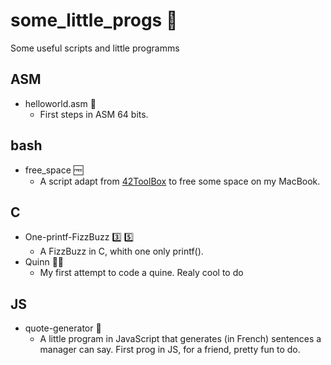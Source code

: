 # some_little_progs :memo:

Some useful scripts and little programms

## ASM
- helloworld.asm :floppy_disk:
	- First steps in ASM 64 bits.<br />

## bash
- free_space :free:
	- A script adapt from <a href="https://github.com/alexandregv/42toolbox">42ToolBox</a> to free some space on my MacBook.<br />

## C
- One-printf-FizzBuzz :three: :five:
	- A FizzBuzz in C, whith one only printf().<br />
- Quinn 👩‍⚕️ 
	- My first attempt to code a quine. Realy cool to do<br />

## JS
- quote-generator :scroll:
	- A little program in JavaScript that generates (in French) sentences a manager can say. First prog in JS, for a friend, pretty fun to do.<br />
